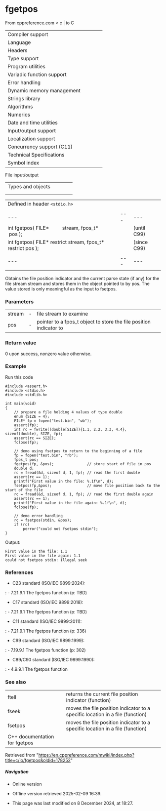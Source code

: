 # fgetpos

From cppreference.com
< c‎ | io
 C

|  |  |  |  |  |
| --- | --- | --- | --- | --- |
| Compiler support | | | | |
| Language | | | | |
| Headers | | | | |
| Type support | | | | |
| Program utilities | | | | |
| Variadic function support | | | | |
| Error handling | | | | |
| Dynamic memory management | | | | |
| Strings library | | | | |
| Algorithms | | | | |
| Numerics | | | | |
| Date and time utilities | | | | |
| Input/output support | | | | |
| Localization support | | | | |
| Concurrency support (C11) | | | | |
| Technical Specifications | | | | |
| Symbol index | | | | |

 File input/output

|  |  |  |  |  |
| --- | --- | --- | --- | --- |
| Types and objects | | | | |
| |  |  |  |  |  |  |  |  |  |  |  |  |  |  |  |  |  |  |  |  |  |  | | --- | --- | --- | --- | --- | --- | --- | --- | --- | --- | --- | --- | --- | --- | --- | --- | --- | --- | --- | --- | --- | --- | | |  |  |  |  |  | | --- | --- | --- | --- | --- | | stdinstdoutstderr | | | | | | |  |  |  |  |  | | --- | --- | --- | --- | --- | | FILE | | | | | | fpos_t | | | | | |  | | | | | | |
| |  |  |  |  |  | | --- | --- | --- | --- | --- | | Functions | | | | | | File access | | | | | | |  |  |  |  |  | | --- | --- | --- | --- | --- | | fopenfopen_s(C11) | | | | | | freopenfreopen_s(C11) | | | | | | fwide(C95) | | | | | | |  |  |  |  |  | | --- | --- | --- | --- | --- | | setbuf | | | | | | setvbuf | | | | | | fclose | | | | | | fflush | | | | | |  | | | | | | | Unformatted input/output | | | | | | |  |  |  |  |  | | --- | --- | --- | --- | --- | | fgetc | | | | | | fgets | | | | | | fputc | | | | | | fputs | | | | | | getchar | | | | | | getsgets_s(until C11)(C11) | | | | | | putchar | | | | | | puts | | | | | | ungetc | | | | | | |  |  |  |  |  | | --- | --- | --- | --- | --- | | fgetwcgetwc(C95)(C95) | | | | | | fgetws(C95) | | | | | | fputwcputwc(C95)(C95) | | | | | | fputws(C95) | | | | | | getwchar(C95) | | | | | | putwchar(C95) | | | | | | ungetwc(C95) | | | | | |  | | | | | | | Formatted input | | | | | | |  |  |  |  |  | | --- | --- | --- | --- | --- | | scanffscanfsscanfscanf_sfscanf_ssscanf_s(C11)(C11)(C11) | | | | | | wscanffwscanfswscanfwscanf_sfwscanf_sswscanf_s(C95)(C95)(C95)(C11)(C11)(C11) | | | | | | |  |  |  |  |  | | --- | --- | --- | --- | --- | | vscanfvfscanfvsscanfvscanf_svfscanf_svsscanf_s(C99)(C99)(C99)(C11)(C11)(C11) | | | | | | vwscanfvfwscanfvswscanfvwscanf_svfwscanf_svswscanf_s(C99)(C99)(C99)(C11)(C11)(C11) | | | | | | | |  |  |  |  |  | | --- | --- | --- | --- | --- | | Direct input/output | | | | | | |  |  |  |  |  | | --- | --- | --- | --- | --- | | fread | | | | | | |  |  |  |  |  | | --- | --- | --- | --- | --- | | fwrite | | | | | | | Formatted output | | | | | | |  |  |  |  |  | | --- | --- | --- | --- | --- | | printffprintfsprintfsnprintfprintf_sfprintf_ssprintf_ssnprintf_s(C99)(C11)(C11)(C11)(C11) | | | | | | wprintffwprintfswprintfwprintf_sfwprintf_sswprintf_ssnwprintf_s(C95)(C95)(C95)(C11)(C11)(C11)(C11) | | | | | | |  |  |  |  |  | | --- | --- | --- | --- | --- | | vprintfvfprintfvsprintfvsnprintfvprintf_svfprintf_svsprintf_svsnprintf_s(C99)(C11)(C11)(C11)(C11) | | | | | | vwprintfvfwprintfvswprintfvwprintf_svfwprintf_svswprintf_svsnwprintf_s(C95)(C95)(C95)(C11)(C11)(C11)(C11) | | | | | | | File positioning | | | | | | |  |  |  |  |  | | --- | --- | --- | --- | --- | | ftell | | | | | | ****fgetpos**** | | | | | | fseek | | | | | | |  |  |  |  |  | | --- | --- | --- | --- | --- | | fsetpos | | | | | | rewind | | | | | |  | | | | | | | Error handling | | | | | | |  |  |  |  |  | | --- | --- | --- | --- | --- | | clearerr | | | | | | feof | | | | | | |  |  |  |  |  | | --- | --- | --- | --- | --- | | ferror | | | | | | perror | | | | | | | Operations on files | | | | | | |  |  |  |  |  | | --- | --- | --- | --- | --- | | remove | | | | | | tmpfiletmpfile_s(C11) | | | | | | |  |  |  |  |  | | --- | --- | --- | --- | --- | | rename | | | | | | tmpnamtmpnam_s(C11) | | | | | | |

|  |  |  |
| --- | --- | --- |
| Defined in header `<stdio.h>` |  |  |
|  |  |  |
| --- | --- | --- |
| int fgetpos( FILE\*          stream, fpos_t\*          pos ); |  | (until C99) |
| int fgetpos( FILE\* restrict stream, fpos_t\* restrict pos ); |  | (since C99) |
|  |  |  |
| --- | --- | --- |
|  |  |  |

Obtains the file position indicator and the current parse state (if any) for the file stream stream and stores them in the object pointed to by pos. The value stored is only meaningful as the input to fsetpos.

### Parameters

|  |  |  |
| --- | --- | --- |
| stream | - | file stream to examine |
| pos | - | pointer to a fpos_t object to store the file position indicator to |

### Return value

​0​ upon success, nonzero value otherwise.

### Example

Run this code

```
#include <assert.h>
#include <stdio.h>
#include <stdlib.h>
 
int main(void)
{
    // prepare a file holding 4 values of type double
    enum {SIZE = 4};
    FILE* fp = fopen("test.bin", "wb");
    assert(fp);
    int rc = fwrite((double[SIZE]){1.1, 2.2, 3.3, 4.4}, sizeof(double), SIZE, fp);
    assert(rc == SIZE);
    fclose(fp);
 
    // demo using fsetpos to return to the beginning of a file
    fp = fopen("test.bin", "rb");
    fpos_t pos;
    fgetpos(fp, &pos);               // store start of file in pos
    double d;
    rc = fread(&d, sizeof d, 1, fp); // read the first double
    assert(rc == 1);
    printf("First value in the file: %.1f\n", d);
    fsetpos(fp,&pos);                // move file position back to the start of the file
    rc = fread(&d, sizeof d, 1, fp); // read the first double again
    assert(rc == 1);
    printf("First value in the file again: %.1f\n", d);
    fclose(fp);
 
    // demo error handling
    rc = fsetpos(stdin, &pos);
    if (rc)
        perror("could not fsetpos stdin");
}

```

Output:

```
First value in the file: 1.1
First value in the file again: 1.1
could not fsetpos stdin: Illegal seek

```

### References

- C23 standard (ISO/IEC 9899:2024):

:   - 7.21.9.1 The fgetpos function (p: TBD)

- C17 standard (ISO/IEC 9899:2018):

:   - 7.21.9.1 The fgetpos function (p: TBD)

- C11 standard (ISO/IEC 9899:2011):

:   - 7.21.9.1 The fgetpos function (p: 336)

- C99 standard (ISO/IEC 9899:1999):

:   - 7.19.9.1 The fgetpos function (p: 302)

- C89/C90 standard (ISO/IEC 9899:1990):

:   - 4.9.9.1 The fgetpos function

### See also

|  |  |
| --- | --- |
| ftell | returns the current file position indicator   (function) |
| fseek | moves the file position indicator to a specific location in a file   (function) |
| fsetpos | moves the file position indicator to a specific location in a file   (function) |
| C++ documentation for fgetpos | |

Retrieved from "<https://en.cppreference.com/mwiki/index.php?title=c/io/fgetpos&oldid=178252>"

##### Navigation

- Online version
- Offline version retrieved 2025-02-09 16:39.

- This page was last modified on 8 December 2024, at 18:27.